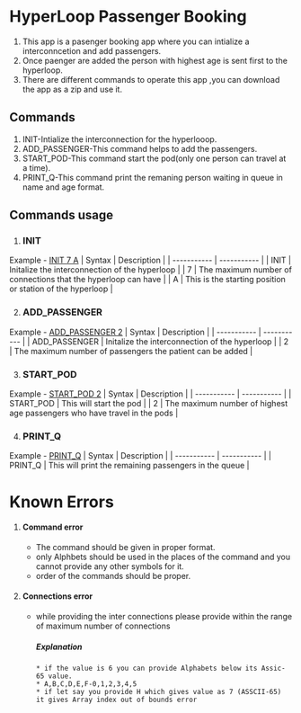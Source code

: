 # HyperLoop Passenger Booking

1. This app is a pasenger booking app where you can intialize a interconncetion and add passengers.
2. Once paenger are added the person with highest age is sent first to the hyperloop.
3. There are different commands to operate this app ,you can download the app as a zip and use it.

## Commands

1. INIT-Intialize the interconnection for the hyperlooop.
2. ADD_PASSENGER-This command helps to add the passengers.
3. START_POD-This command start the pod(only one person can travel at a time).
4. PRINT_Q-This command print the remaning person waiting in queue in name and age format.

## Commands usage
1. ### INIT
 Example - [INIT 7 A](#)
| Syntax | Description |
| ----------- | ----------- |
| INIT | Initalize the interconnection of the hyperloop |
| 7 | The maximum number of connections that the hyperloop can have |
| A | This is the starting position or station of the hyperloop |

2. ### ADD_PASSENGER
 Example - [ADD_PASSENGER 2](#)
| Syntax | Description |
| ----------- | ----------- |
| ADD_PASSENGER | Initalize the interconnection of the hyperloop |
| 2 | The maximum number of passengers the patient can be added |

3. ### START_POD
 Example - [START_POD 2](#)
| Syntax | Description |
| ----------- | ----------- |
| START_POD | This will start the pod |
| 2 | The maximum number of highest age passengers who have travel in the pods |

4. ### PRINT_Q
 Example - [PRINT_Q](#)
| Syntax | Description |
| ----------- | ----------- |
| PRINT_Q | This will print the remaining passengers in the queue |

# Known Errors
1. #### Command error
   * The command should be given in proper format.
   * only Alphbets should be used in the places of the command and you cannot provide any other symbols for it.
   * order of the commands should be proper.
2. #### Connections error
   * while providing the inter connections please provide within the range of maximum number of connections
     #####   Explanation  
         * if the value is 6 you can provide Alphabets below its Assic-65 value.
         * A,B,C,D,E,F-0,1,2,3,4,5
         * if let say you provide H which gives value as 7 (ASSCII-65) it gives Array index out of bounds error
